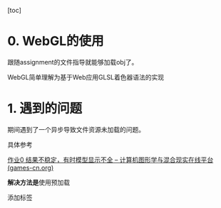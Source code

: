 [toc]

# 0. WebGL的使用

跟随assignment的文件指导就能够加载obj了。

WebGL简单理解为基于Web应用GLSL着色器语法的实现



# 1. 遇到的问题

期间遇到了一个异步导致文件资源未加载的问题。

具体参考

[作业0 结果不稳定，有时模型显示不全 – 计算机图形学与混合现实在线平台 (games-cn.org)](https://games-cn.org/forums/topic/zuoye0-jieguobuwendingyoushimoxingxianshibuquan/)

**解决方法是**使用预加载

添加标签

<link rel="preload" href="/assets/mary/MC003_Kozakura_Mari.png" as="image" type="image/png" crossorigin/>